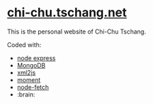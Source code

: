 # <a href="https://chi-chu.tschang.net">chi-chu.tschang.net</a>
This is the personal website of Chi-Chu Tschang.

Coded with:
<ul>
	<li><a href="https://expressjs.com/">node express</a></li>
	<li><a href="https://www.mongodb.com/">MongoDB</a></li>
	<li><a href="https://www.npmjs.com/package/xml2js">xml2js</a></li>
	<li><a href="https://www.npmjs.com/package/moments">moment</a></li>
	<li><a href="https://www.npmjs.com/package/node-fetch">node-fetch</a></li>
	<li>:brain:</li>
</ul>
